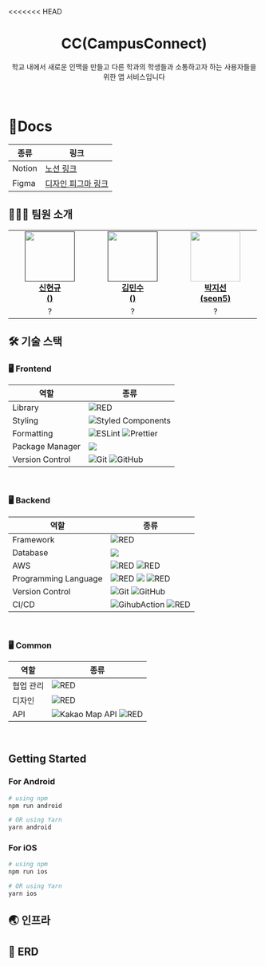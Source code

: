 <<<<<<< HEAD

<div align = "center">

<h1>CC(CampusConnect)</h1>

학교 내에서 새로운 인맥을 만들고 다른 학과의 학생들과 소통하고자 하는 사용자들을 위한 앱 서비스입니다 <br> <br> <br>

</div>

# 📑Docs

| 종류   | 링크                                                                                                                                                                                                           |
| ------ | -------------------------------------------------------------------------------------------------------------------------------------------------------------------------------------------------------------- |
| Notion | [노션 링크](https://www.notion.so/5b94138b63f44b6f80529856ca860d84)                                                                                                                                            |
| Figma  | [디자인 피그마 링크](<https://www.figma.com/file/CTbEDEVSKBzJzogV8OoW4d/Handoff_guidelines-(%EB%A7%88%EC%9D%B4%EC%B9%B4%EB%A7%88%EC%8A%A4%ED%84%B0)?type=design&node-id=1:6&mode=design&t=VZ05WB7OM2D3WIWI-1>) |

## 👩🏻‍💻 팀원 소개

<table>
    <tr align="center">
        <td style="min-width: 150px;">
            <a href="">
              <img src="" width="100">
              <br />
              <b>신현규 </br>()</b>
            </a> 
        </td>
        <td style="min-width: 150px;">
            <a href="">
              <img src="" width="100">
              <br />
              <b>김민수</br> ()</b>
            </a>
        </td>
        <td style="min-width: 150px;">
            <a href="https://github.com/seon5">
              <img src="" width="100">
              <br />
              <b>박지선 </br>(seon5)</b>
            </a>
        </td>
    </tr>
    <tr align="center">
        <td>
            ?
        </td>
        <td>
            ?
        </td>
        <td>
            ?
        </td>
</table>

## 🛠 기술 스택

### 🖥 Frontend

| 역할            | 종류                                                                                                                                                                                                              |
| --------------- | ----------------------------------------------------------------------------------------------------------------------------------------------------------------------------------------------------------------- |
| Library         | <img alt="RED" src ="https://img.shields.io/badge/REACT-61DAFB.svg?&style=for-the-badge&logo=React&logoColor=white"/>                                                                                             |
| Styling         | ![Styled Components](https://img.shields.io/badge/styled--components-DB7093?style=for-the-badge&logo=styled-components&logoColor=white)                                                                           |
| Formatting      | ![ESLint](https://img.shields.io/badge/ESLint-4B3263?style=for-the-badge&logo=eslint&logoColor=white) ![Prettier](https://img.shields.io/badge/Prettier-F7B93E?style=for-the-badge&logo=prettier&logoColor=white) |
| Package Manager | ![](https://img.shields.io/badge/npm-CB3837.svg?style=for-the-badge&logo=npm&logoColor=white)                                                                                                                     |
| Version Control | ![Git](https://img.shields.io/badge/git-%23F05033.svg?style=for-the-badge&logo=git&logoColor=white) ![GitHub](https://img.shields.io/badge/github-%23121011.svg?style=for-the-badge&logo=github&logoColor=white)  |

<br />

### 🖥 Backend

| 역할                 | 종류                                                                                                                                                                                                                                                                                                                                                            |
| -------------------- | --------------------------------------------------------------------------------------------------------------------------------------------------------------------------------------------------------------------------------------------------------------------------------------------------------------------------------------------------------------- |
| Framework            | <img alt="RED" src ="https://img.shields.io/badge/SPRING Boot-6DB33F.svg?&style=for-the-badge&logo=SpringBoot&logoColor=white"/>                                                                                                                                                                                                                                |
| Database             | <img src="https://img.shields.io/badge/mysql-4479A1?style=for-the-badge&logo=mysql&logoColor=white">                                                                                                                                                                                                                                                            |
| AWS                  | <img alt="RED" src ="https://img.shields.io/badge/amazonec2-FF9900.svg?&style=for-the-badge&logo=AmazonRds&logoColor=white"/> <img alt="RED" src ="https://img.shields.io/badge/Amazon S3-569A31.svg?&style=for-the-badge&logo=AmazonS3&logoColor=white"/>                                                                                                      |
| Programming Language | <img alt="RED" src ="https://img.shields.io/badge/JAVA-004027.svg?&style=for-the-badge&logo=Jameson&logoColor=white"/> <img src="https://img.shields.io/badge/SQL-4479A1?style=for-the-badge&logo=mysql&logoColor=white"> <img alt="RED" src ="https://img.shields.io/badge/Jdbc Template-6DB33F.svg?&style=for-the-badge&logo=Jdbc Template&logoColor=white"/> |
| Version Control      | ![Git](https://img.shields.io/badge/git-%23F05033.svg?style=for-the-badge&logo=git&logoColor=white) ![GitHub](https://img.shields.io/badge/github-%23121011.svg?style=for-the-badge&logo=github&logoColor=white)                                                                                                                                                |
| CI/CD                | ![GihubAction](https://img.shields.io/badge/githubactions-2088FF?style=for-the-badge&logo={githubactions}&logoColor={white}) <img alt="RED" src ="https://img.shields.io/badge/Amazon S3-569A31.svg?&style=for-the-badge&logo=AmazonS3&logoColor=white"/>                                                                                                       |

<br />

### 🖥 Common

| 역할      | 종류                                                                                                                                                                                                                                   |
| --------- | -------------------------------------------------------------------------------------------------------------------------------------------------------------------------------------------------------------------------------------- |
| 협업 관리 | <img alt="RED" src ="https://img.shields.io/badge/Notion-000000.svg?&style=for-the-badge&logo=Notion&logoColor=white"/>                                                                                                                |
| 디자인    | <img alt="RED" src ="https://img.shields.io/badge/Figma-F24E1E.svg?&style=for-the-badge&logo=Figma&logoColor=white"/>                                                                                                                  |
| API       | ![Kakao Map API](https://img.shields.io/badge/Rest-4B3263?style=for-the-badge&logo=rest&logoColor=white) <img alt="RED" src ="https://img.shields.io/badge/Kakao Map API-FFCD00.svg?&style=for-the-badge&logo=Kakao&logoColor=white"/> |

<br />

## Getting Started

### For Android

```bash
# using npm
npm run android

# OR using Yarn
yarn android
```

### For iOS

```bash
# using npm
npm run ios

# OR using Yarn
yarn ios
```

## 🌏 인프라

## 🌈 ERD

